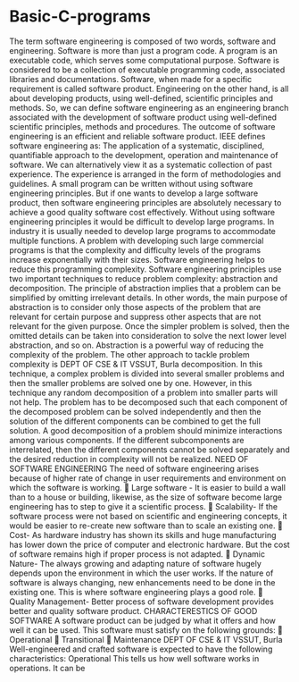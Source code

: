 # Basic-C-programs
The term software engineering is composed of two words, software and engineering.
Software is more than just a program code. A program is an executable code, which serves
some computational purpose. Software is considered to be a collection of executable
programming code, associated libraries and documentations. Software, when made for a
specific requirement is called software product.
Engineering on the other hand, is all about developing products, using well-defined, scientific
principles and methods.
So, we can define software engineering as an engineering branch associated with the
development of software product using well-defined scientific principles, methods and
procedures. The outcome of software engineering is an efficient and reliable software product.
IEEE defines software engineering as:
The application of a systematic, disciplined, quantifiable approach to the development,
operation and maintenance of software.
We can alternatively view it as a systematic collection of past experience. The experience is
arranged in the form of methodologies and guidelines. A small program can be written without
using software engineering principles. But if one wants to develop a large software product, then
software engineering principles are absolutely necessary to achieve a good quality software cost
effectively.
Without using software engineering principles it would be difficult to develop large programs. In
industry it is usually needed to develop large programs to accommodate multiple functions. A
problem with developing such large commercial programs is that the complexity and difficulty
levels of the programs increase exponentially with their sizes. Software engineering helps to
reduce this programming complexity. Software engineering principles use two important
techniques to reduce problem complexity: abstraction and decomposition. The principle of
abstraction implies that a problem can be simplified by omitting irrelevant details. In other
words, the main purpose of abstraction is to consider only those aspects of the problem that are
relevant for certain purpose and suppress other aspects that are not relevant for the given
purpose. Once the simpler problem is solved, then the omitted details can be taken into
consideration to solve the next lower level abstraction, and so on. Abstraction is a powerful way
of reducing the complexity of the problem. The other approach to tackle problem complexity is
DEPT OF CSE & IT
VSSUT, Burla
decomposition. In this technique, a complex problem is divided into several smaller problems
and then the smaller problems are solved one by one. However, in this technique any random
decomposition of a problem into smaller parts will not help. The problem has to be decomposed
such that each component of the decomposed problem can be solved independently and then the
solution of the different components can be combined to get the full solution. A good
decomposition of a problem should minimize interactions among various components. If the
different subcomponents are interrelated, then the different components cannot be solved
separately and the desired reduction in complexity will not be realized.
NEED OF SOFTWARE ENGINEERING
The need of software engineering arises because of higher rate of change in user requirements
and environment on which the software is working.
 Large software - It is easier to build a wall than to a house or building, likewise, as the
size of software become large engineering has to step to give it a scientific process.
 Scalability- If the software process were not based on scientific and engineering
concepts, it would be easier to re-create new software than to scale an existing one.
 Cost- As hardware industry has shown its skills and huge manufacturing has lower down
the price of computer and electronic hardware. But the cost of software remains high if
proper process is not adapted.
 Dynamic Nature- The always growing and adapting nature of software hugely depends
upon the environment in which the user works. If the nature of software is always
changing, new enhancements need to be done in the existing one. This is where software
engineering plays a good role.
 Quality Management- Better process of software development provides better and
quality software product.
CHARACTERESTICS OF GOOD SOFTWARE
A software product can be judged by what it offers and how well it can be used. This software
must satisfy on the following grounds:
 Operational
 Transitional
 Maintenance
DEPT OF CSE & IT
VSSUT, Burla
Well-engineered and crafted software is expected to have the following characteristics:
Operational
This tells us how well software works in operations. It can be

